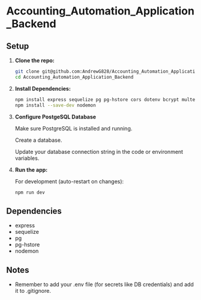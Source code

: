 # Accounting_Automation_Application_Backend

## Setup

1. **Clone the repo:**

   ```bash
   git clone git@github.com:AndrewG828/Accounting_Automation_Application_Backend.git
   cd Accounting_Automation_Application_Backend

   ```

2. **Install Dependencies:**

   ```bash
   npm install express sequelize pg pg-hstore cors dotenv bcrypt multer csv-parser json2csv axios
   npm install --save-dev nodemon

   ```

3. **Configure PostgeSQL Database**

   Make sure PostgreSQL is installed and running.

   Create a database.

   Update your database connection string in the code or environment variables.

5. **Run the app:**

   For development (auto-restart on changes):

   ```bash
   npm run dev
   ```

## Dependencies

- express
- sequelize
- pg
- pg-hstore
- nodemon

## Notes

- Remember to add your .env file (for secrets like DB credentials) and add it to .gitignore.
